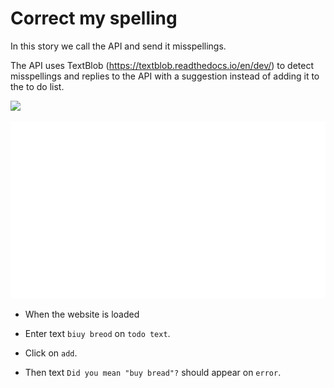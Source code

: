 # Correct my spelling

In this story we call the API and send it misspellings.

The API uses TextBlob (https://textblob.readthedocs.io/en/dev/)
to detect misspellings and replies to the API with a suggestion
instead of adding it to the to do list.


![](../../screenshots/correct-my-spelling.gif)


![](https://raw.githubusercontent.com/hitchdev/examples/main/website/screenshots/correct-my-spelling.gif)



* When the website is loaded

* Enter text `biuy breod` on `todo text`.

* Click on `add`.


* Then text `Did you mean "buy bread"?` should appear on `error`.

